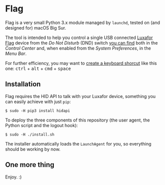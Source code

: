 # Flag

Flag is a very small Python 3.x module managed by `launchd`, tested on (and designed for) macOS Big Sur.

The tool is intended to help you control a single USB connected [Luxafor Flag](https://luxafor.com/flag-usb-busylight-availability-indicator/) device from the *Do Not Disturb* (DND) switch [you can find](https://www.google.com/search?q=macos+big+sur+do+not+disturb) both in the *Control Center* and, when enabled from the *System Preferences*, in the *Menu Bar*. 

For further efficiency, you may want to [create a keyboard shorcut](https://www.google.com/search?q=Mac+do+not+disturb+keyboard+shortcut) like this one: <kbd>ctrl</kbd> + <kbd>alt</kbd> + <kbd>cmd</kbd> + <kbd>space</kbd>

## Installation

Flag requires the HID API to talk with your Luxafor device, something you can easily achieve with just `pip`:

```
$ sudo -H pip3 install hidapi
```

To deploy the three components of this repository (the user agent, the Python script and the logout hook):

```
$ sudo -H ./install.sh
```

The installer automatically loads the `LaunchAgent` for you, so everything should be working by now.

## One more thing

Enjoy. :)
